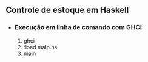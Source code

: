 <h2>Controle de estoque em Haskell</h2>
<ul>
  <li>
    <h3>Execução em linha de comando com GHCI</h3>
    <ol>
      <li>ghci</li>
      <li>:load main.hs</li>
      <li>main</li>
    </ol>
  </li>
</ul>
